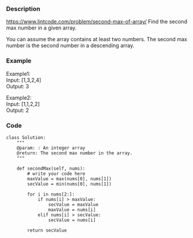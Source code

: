 ### Description
https://www.lintcode.com/problem/second-max-of-array/
Find the second max number in a given array.

You can assume the array contains at least two numbers.
The second max number is the second number in a descending array.

### Example
Example1:\
Input: [1,3,2,4]\
Output: 3

Example2:\
Input: [1,1,2,2]\
Output: 2

### Code
```
class Solution:
    """
    @param: : An integer array
    @return: The second max number in the array.
    """

    def secondMax(self, nums):
        # write your code here
        maxValue = max(nums[0], nums[1])
        secValue = min(nums[0], nums[1])
        
        for i in nums[2:]:
            if nums[i] > maxValue:
                secValue = maxValue
                maxValue = nums[i]
            elif nums[i] > secValue:
                secValue = nums[i]
                
        return secValue
```
